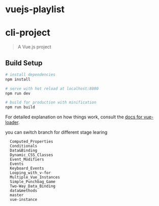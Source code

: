 # vuejs-playlist

# cli-project

> A Vue.js project

## Build Setup

``` bash
# install dependencies
npm install

# serve with hot reload at localhost:8080
npm run dev

# build for production with minification
npm run build
```

For detailed explanation on how things work, consult the [docs for vue-loader](http://vuejs.github.io/vue-loader).


you can switch branch for different stage learing

```
  Computed_Properties
  Conditionals
  Data&Binding
  Dynamic_CSS_Classes
  Event_Modifiers
  Events
  Keyboard_Events
  Looping_with_v-for
  Multiple_Vue_Instances
  Simple_Punchbag_Game
  Two-Way_Data_Binding
  data&methods
  master
  vue-instance
```
